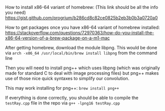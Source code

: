 How to install x86-64 variant of homebrew:
(This link should be all the info you need)
https://gist.github.com/progrium/b286cd8c82ce0825b2eb3b0b3a0720a0


How to get packages once you have x86-64 variant of homebrew installed: 
https://stackoverflow.com/questions/72970363/how-do-you-install-the-x86-64-version-of-a-brew-package-on-a-m1-mac


After getting homebrew, download the module libpng. This would be done via `arch -x86_64 /usr/local/bin/brew install libpng` from the command line

Then you will need to install png++ which uses libpng (which was originally made for standard C to deal with image processing files) but png++ makes use of those nice quick syntaxes to simplify our convolution.

This may work installing for png++:
`brew install png++`

If everything is done correctly, you should be able to compile the `testRay.cpp` file in the repo via `g++ -lpng16 testRay.cpp`
